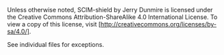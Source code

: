 Unless otherwise noted, SCIM-shield by Jerry Dunmire is licensed under
the Creative Commons Attribution-ShareAlike 4.0 International
License. To view a copy of this license, visit
[http://creativecommons.org/licenses/by-sa/4.0/].

See individual files for exceptions.
